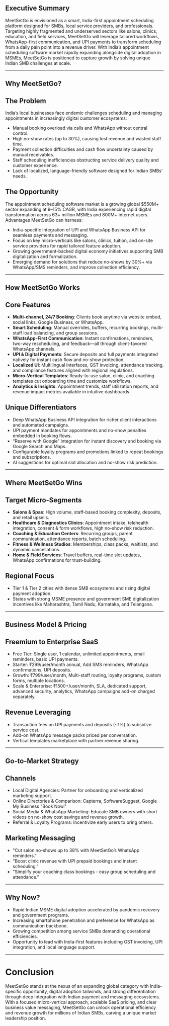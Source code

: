 ## Executive Summary
MeetSetGo is envisioned as a smart, India-first appointment scheduling platform designed for SMBs, local service providers, and professionals. Targeting highly fragmented and underserved sectors like salons, clinics, education, and field services, MeetSetGo will leverage tailored workflows, WhatsApp-first communication, and UPI payments to transform scheduling from a daily pain point into a revenue driver. With India’s appointment scheduling software market rapidly expanding alongside digital adoption in MSMEs, MeetSetGo is positioned to capture growth by solving unique Indian SMB challenges at scale.

---

## Why MeetSetGo?
## The Problem
India’s local businesses face endemic challenges scheduling and managing appointments in increasingly digital customer ecosystems:

- Manual booking overload via calls and WhatsApp without central control.
- High no-show rates (up to 30%), causing lost revenue and wasted staff time.
- Payment collection difficulties and cash flow uncertainty caused by manual receivables.
- Staff scheduling inefficiencies obstructing service delivery quality and customer experience.
- Lack of localized, language-friendly software designed for Indian SMBs’ needs.
## The Opportunity
The appointment scheduling software market is a growing global $550M+ sector expanding at 9–15% CAGR, with India experiencing rapid digital transformation across 63+ million MSMEs and 800M+ internet users.
Advantages MeetSetGo can harness:

- India-specific integration of UPI and WhatsApp Business API for seamless payments and messaging.
- Focus on key micro-verticals like salons, clinics, tuition, and on-site service providers for rapid tailored feature adoption.
- Growing government-backed digital economy initiatives supporting SMB digitalization and formalization.
- Emerging demand for solutions that reduce no-shows by 30%+ via WhatsApp/SMS reminders, and improve collection efficiency.
---

## How MeetSetGo Works
## Core Features
- **Multi-channel, 24/7 Booking**: Clients book anytime via website embed, social links, Google Business, or WhatsApp.
- **Smart Scheduling**: Manual overrides, buffers, recurring bookings, multi-staff load balancing, and group sessions.
- **WhatsApp-First Communication**: Instant confirmations, reminders, two-way rescheduling, and feedback—all through client-favored WhatsApp channels.
- **UPI & Digital Payments**: Secure deposits and full payments integrated natively for instant cash flow and no-show protection.
- **Localized UI**: Multilingual interfaces, GST invoicing, attendance tracking, and compliance features aligned with regional regulations.
- **Micro-Vertical Templates**: Ready-to-use salon, clinic, and coaching templates cut onboarding time and customize workflows.
- **Analytics & Insights**: Appointment trends, staff utilization reports, and revenue impact metrics available in intuitive dashboards.
## Unique Differentiators
- Deep WhatsApp Business API integration for richer client interactions and automated campaigns.
- UPI payment mandates for appointments and no-show penalties embedded in booking flows.
- “Reserve with Google” integration for instant discovery and booking via Google Search and Maps.
- Configurable loyalty programs and promotions linked to repeat bookings and subscriptions.
- AI suggestions for optimal slot allocation and no-show risk prediction.
---

## Where MeetSetGo Wins
## Target Micro-Segments
- **Salons & Spas**: High volume, staff-based booking complexity, deposits, and retail upsells.
- **Healthcare & Diagnostics Clinics**: Appointment intake, telehealth integration, consent & form workflows, high no-show risk reduction.
- **Coaching & Education Centers**: Recurring groups, parent communication, attendance reports, batch scheduling.
- **Fitness & Wellness Studios**: Memberships, class packs, waitlists, and dynamic cancellations.
- **Home & Field Services**: Travel buffers, real-time slot updates, WhatsApp confirmations for trust-building.
## Regional Focus
- Tier 1 & Tier 2 cities with dense SMB ecosystems and rising digital payment adoption.
- States with strong MSME presence and government SME digitalization incentives like Maharashtra, Tamil Nadu, Karnataka, and Telangana.
---

## Business Model & Pricing
## Freemium to Enterprise SaaS
- Free Tier: Single user, 1 calendar, unlimited appointments, email reminders, basic UPI payments.
- Starter: ₹299/user/month annual, Add SMS reminders, WhatsApp confirmations, UPI deposits.
- Growth: ₹799/user/month, Multi-staff routing, loyalty programs, custom forms, multiple locations.
- Scale & Enterprise: ₹1500+/user/month, SLA, dedicated support, advanced security, analytics, WhatsApp campaigns add-on charged separately.
## Revenue Leveraging
- Transaction fees on UPI payments and deposits (~1%) to subsidize service cost.
- Add-on WhatsApp message packs priced per conversation.
- Vertical templates marketplace with partner revenue sharing.
---

## Go-to-Market Strategy
## Channels
- Local Digital Agencies: Partner for onboarding and verticalized marketing support.
- Online Directories & Comparison: Capterra, SoftwareSuggest, Google My Business "Book Now."
- Social Media & WhatsApp Marketing: Educate SMB owners with short videos on no-show cost savings and revenue growth.
- Referral & Loyalty Programs: Incentivize early users to bring others.
## Marketing Messaging
- "Cut salon no-shows up to 38% with MeetSetGo’s WhatsApp reminders."
- "Boost clinic revenue with UPI prepaid bookings and instant scheduling."
- "Simplify your coaching class bookings - easy group scheduling and attendance."
---

## Why Now?
- Rapid Indian MSME digital adoption accelerated by pandemic recovery and government programs.
- Increasing smartphone penetration and preference for WhatsApp as communication backbone.
- Growing competition among service SMBs demanding operational efficiencies.
- Opportunity to lead with India-first features including GST invoicing, UPI integration, and local language support.
---

# Conclusion
MeetSetGo stands at the nexus of an expanding global category with India-specific opportunity, digital adoption tailwinds, and strong differentiation through deep integration with Indian payment and messaging ecosystems. With a focused micro-vertical approach, scalable SaaS pricing, and clear business value messaging, MeetSetGo can unlock operational efficiency and revenue growth for millions of Indian SMBs, carving a unique market leadership position.

